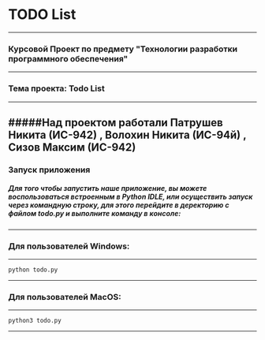 # TODO List 
---
### Курсовой Проект по предмету "Технологии разработки программного обеспечения"
---
### Тема проекта: Todo List 
---
#####Над проектом работали **Патрушев Никита (ИС-942)** , **Волохин Никита (ИС-94й)** , **Сизов Максим (ИС-942)**
---
### Запуск приложения
##### Для того чтобы запустить наше приложение, вы можете воспользоваться встроенным в Python IDLE, или осуществить запуск через командную строку, для этого перейдите в деректорию с файлом todo.py и выполните команду в консоле:
---
### Для пользователей Windows:
---
    python todo.py
---
### Для пользователей MacOS:
---
    python3 todo.py
---
